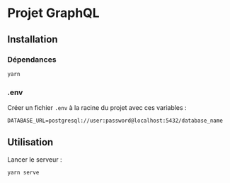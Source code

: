 # Projet GraphQL

## Installation

### Dépendances

```bash
yarn
```

### .env

Créer un fichier `.env` à la racine du projet avec ces variables :

```dotenv
DATABASE_URL=postgresql://user:password@localhost:5432/database_name
```

## Utilisation

Lancer le serveur :

```bash
yarn serve
```
